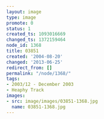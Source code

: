 ```yaml
---
layout: image
type: image
promote: 0
status: 1
created_ts: 1093016669
changed_ts: 1372159464
node_id: 1368
title: 03851
created: '2004-08-20'
changed: '2013-06-25'
redirect_from: []
permalink: "/node/1368/"
tags:
- 2003/12 - December 2003
- Heaphy Track
images:
- src: image/images/03851-1368.jpg
  name: 03851-1368.jpg
---
```


